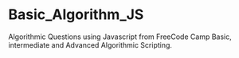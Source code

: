 # Basic_Algorithm_JS
Algorithmic Questions using Javascript from FreeCode Camp Basic, intermediate and Advanced Algorithmic Scripting.  
